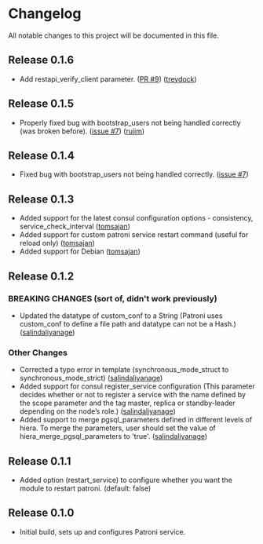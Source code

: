 # Changelog

All notable changes to this project will be documented in this file.

## Release 0.1.6

* Add restapi_verify_client parameter.  ([PR #9](https://github.com/jadestorm/puppet-patroni/pull/9)) ([treydock](https://github.com/treydock))

## Release 0.1.5

* Properly fixed bug with bootstrap_users not being handled correctly (was broken before).  ([issue #7](https://github.com/jadestorm/puppet-patroni/issues/7)) ([rujim](https://github.com/rujim))

## Release 0.1.4

* Fixed bug with bootstrap_users not being handled correctly.  ([issue #7](https://github.com/jadestorm/puppet-patroni/issues/7))

## Release 0.1.3

* Added support for the latest consul configuration options - consistency, service_check_interval ([tomsajan](https://github.com/tomsajan))
* Added support for custom patroni service restart command (useful for reload only) ([tomsajan](https://github.com/tomsajan))
* Added support for Debian ([tomsajan](https://github.com/tomsajan))

## Release 0.1.2

### BREAKING CHANGES (sort of, didn't work previously)

* Updated the datatype of custom_conf to a String (Patroni uses custom_conf to define a file path and datatype can not be a Hash.) ([salindaliyanage](https://github.com/salindaliyanage))

### Other Changes

* Corrected a typo error in template (synchronous_mode_struct to synchronous_mode_strict) ([salindaliyanage](https://github.com/salindaliyanage))
* Added support for consul register_service configuration (This parameter decides whether or not to register a service with the name defined by the scope parameter and the tag master, replica or standby-leader depending on the node’s role.) ([salindaliyanage](https://github.com/salindaliyanage))
* Added support to merge pgsql_parameters defined in different levels of hiera. To merge the parameters, user should set the value of hiera_merge_pgsql_parameters to 'true'. ([salindaliyanage](https://github.com/salindaliyanage))

## Release 0.1.1

* Added option (restart_service) to configure whether you want the module to restart patroni. (default: false)

## Release 0.1.0

* Initial build, sets up and configures Patroni service.
